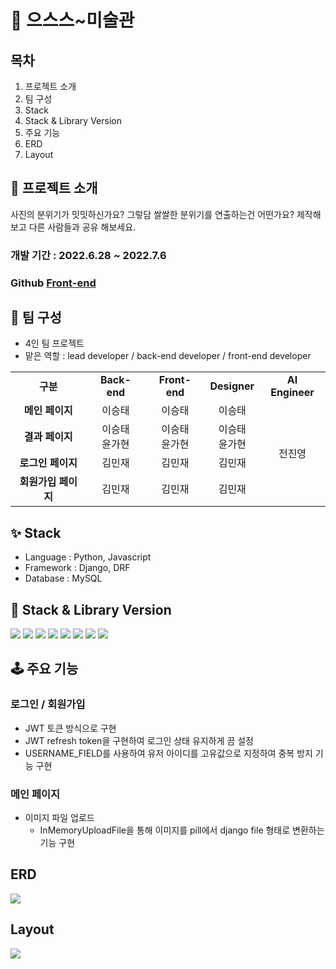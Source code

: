 # 👻 **으스스~미술관**

## 목차
1. 프로젝트 소개
2. 팀 구성
3. Stack
4. Stack & Library Version
5. 주요 기능
6. ERD
7. Layout

## 📄 **프로젝트 소개**
사진의 분위기가 밋밋하신가요? 그렇담 쌀쌀한 분위기를 연출하는건 어떤가요? 제작해보고 다른 사람들과 공유 해보세요.

### 개발 기간 : 2022.6.28 ~ 2022.7.6

### Github [Front-end](https://github.com/SingToLive/creepy_art_gallery_frontend)

## 🧑 **팀 구성**
* 4인 팀 프로젝트  <br>
* 맡은 역할 : lead developer / back-end developer / front-end developer

<table>
  <tr>
    <td align="center"><strong>구분</strong></td>
    <td align="center"><strong>Back-end</strong></td>
    <td align="center"><strong>Front-end</strong></td>
    <td align="center"><strong>Designer</strong></td>
    <td align="center"><strong>AI Engineer</strong></td>	  
  </tr>
  <tr>
    <td align="center"><strong>메인 페이지</strong></td>
    <td align="center">이승태</td>
    <td align="center">이승태</td>
    <td align="center">이승태</td>
    <td rowspan="4" align="center">전진영</td>
  </tr>
  <tr>
    <td align="center"><strong>결과 페이지</strong></td>
    <td align="center">이승태<br>윤가현</td>
    <td align="center">이승태<br>윤가현</td>
    <td align="center">이승태<br>윤가현</td>
  </tr>
  <tr>
    <td align="center"><strong>로그인 페이지</strong></td>
    <td align="center">김민재</td>
    <td align="center">김민재</td>
    <td align="center">김민재</td>
  </tr>
  <tr>
    <td align="center"><strong>회원가입 페이지</strong></td>
    <td align="center">김민재</td>
    <td align="center">김민재</td>
    <td align="center">김민재</td>
  </tr>
</table>

## ✨ Stack
* Language : Python, Javascript
* Framework : Django, DRF
* Database : MySQL

## 📖 Stack & Library Version
<img src="https://img.shields.io/badge/python-3.9.12-brightgreen"> <img src="https://img.shields.io/badge/django-4.0.6-brightgreen"> <img src="https://img.shields.io/badge/django_rest_framework-3.13.1-brightgreen"> <img src="https://img.shields.io/badge/django_rest_framework_simple_jwt-5.2.0-brightgreen"> <img src="https://img.shields.io/badge/mysql_client-2.1.1-brightgreen"> <img src="https://img.shields.io/badge/tensorflow-2.9.1-brightgreen"> <img src="https://img.shields.io/badge/PyJWT-2.4.0-brightgreen"> <img src="https://img.shields.io/badge/urllib3-1.26.11-brightgreen">

## 🕹 주요 기능
### 로그인 / 회원가입
* JWT 토큰 방식으로 구현
* JWT refresh token을 구현하여 로그인 상태 유지하게 끔 설정
* USERNAME_FIELD를 사용하여 유저 아이디를 고유값으로 지정하여 중복 방지 기능 구현

### 메인 페이지
* 이미지 파일 업로드
    * InMemoryUploadFile을 통해 이미지를 pill에서 django file 형태로 변환하는 기능 구현

## ERD
![](https://velog.velcdn.com/images/soyoyun/post/baac9705-14b3-4eba-b6fc-d38df2073131/image.png)

## Layout
![](https://velog.velcdn.com/images/soyoyun/post/2cda5c91-650e-493d-8ccf-50a8abc6f514/image.png)
